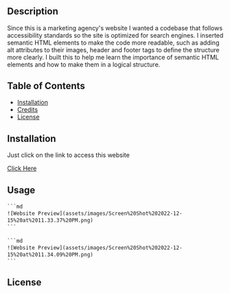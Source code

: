 # <Horiseon-Social-Social-Solutions-Website>

## Description

Since this is a marketing agency's website I wanted a codebase that follows accessibility standards so the site is optimized for search engines.
I inserted semantic HTML elements to make the code more readable, such as adding alt attributes to their images, header and footer tags to define the structure more clearly.
I built this to help me learn the importance of semantic HTML elements and how to make them in a logical structure.

## Table of Contents 

- [Installation](#installation)
- [Credits](#credits)
- [License](#license)

## Installation
Just click on the link to access this website

[Click Here](https://danibano.github.io/semantic-html/)

## Usage

    ```md
    ![Website Preview](assets/images/Screen%20Shot%202022-12-15%20at%2011.33.37%20PM.png)
    ```

    ```md
    ![Website Preview](assets/images/Screen%20Shot%202022-12-15%20at%2011.34.09%20PM.png)
    ```

## License


